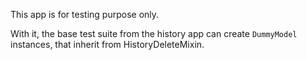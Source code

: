 This app is for testing purpose only.

With it, the base test suite from the history app can create `DummyModel` instances, that inherit from HistoryDeleteMixin.
